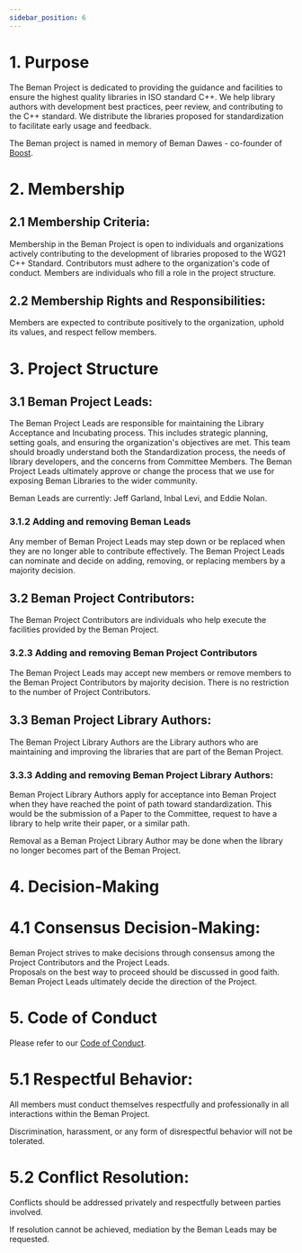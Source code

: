 ```yaml
---
sidebar_position: 6
---
```


<!--
SPDX-License-Identifier: Apache-2.0 WITH LLVM-exception
-->

# 1. Purpose

The Beman Project is dedicated to providing the guidance and facilities to ensure the highest quality libraries in ISO standard C++.
We help library authors with development best practices, peer review, and contributing to the C++ standard.
We distribute the libraries proposed for standardization to facilitate early usage and feedback.

The Beman project is named in memory of Beman Dawes - co-founder of [Boost](https://www.boost.org).

# 2. Membership

## 2.1 Membership Criteria:

Membership in the Beman Project is open to individuals and organizations actively contributing to the development of libraries proposed to the WG21 C++ Standard.
Contributors must adhere to the organization's code of conduct.
Members are individuals who fill a role in the project structure.

## 2.2 Membership Rights and Responsibilities:

Members are expected to contribute positively to the organization, uphold its values, and respect fellow members.

# 3. Project Structure

## 3.1 Beman Project Leads:

The Beman Project Leads are responsible for maintaining the Library Acceptance and Incubating process.
This includes strategic planning, setting goals, and ensuring the organization's objectives are met.
This team should broadly understand both the Standardization process, the needs of library developers, and the concerns from Committee Members.
The Beman Project Leads ultimately approve or change the process that we use for exposing Beman Libraries to the wider community.

Beman Leads are currently: Jeff Garland, Inbal Levi, and Eddie Nolan.

### 3.1.2 Adding and removing Beman Leads

Any member of Beman Project Leads may step down or be replaced when they are no longer able to contribute effectively. 
The Beman Project Leads can nominate and decide on adding, removing, or replacing members by a majority decision.

## 3.2 Beman Project Contributors:

The Beman Project Contributors are individuals who help execute the facilities provided by the Beman Project.

### 3.2.3 Adding and removing Beman Project Contributors

The Beman Project Leads may accept new members or remove members to the Beman Project Contributors by majority decision.  There is no restriction to the number of Project Contributors.

## 3.3 Beman Project Library Authors:

The Beman Project Library Authors are the Library authors who are maintaining and improving the libraries that are part of the Beman Project.

### 3.3.3 Adding and removing Beman Project Library Authors:

Beman Project Library Authors apply for acceptance into Beman Project when they have reached the point of path toward standardization. 
This would be the submission of a Paper to the Committee, request to have a library to help write their paper, or a similar path.

Removal as a Beman Project Library Author may be done when the library no longer becomes part of the Beman Project.

# 4. Decision-Making

# 4.1 Consensus Decision-Making:

Beman Project strives to make decisions through consensus among the Project Contributors and the Project Leads.  
Proposals on the best way to proceed should be discussed in good faith.  
Beman Project Leads ultimately decide the direction of the Project.

# 5. Code of Conduct

Please refer to our [Code of Conduct](./code_of_conduct.md).

# 5.1 Respectful Behavior:

All members must conduct themselves respectfully and professionally in all interactions within the Beman Project.

Discrimination, harassment, or any form of disrespectful behavior will not be tolerated.

# 5.2 Conflict Resolution:

Conflicts should be addressed privately and respectfully between parties involved.

If resolution cannot be achieved, mediation by the Beman Leads may be requested.

